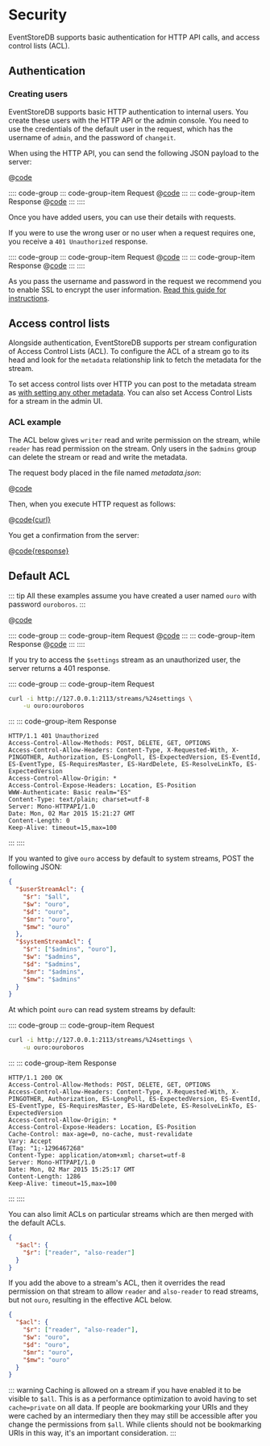 # Security

EventStoreDB supports basic authentication for HTTP API calls, and access control lists (ACL).

## Authentication

### Creating users

EventStoreDB supports basic HTTP authentication to internal users. You create these users with the HTTP API or the admin console. You need to use the credentials of the default user in the request, which has the username of `admin`, and the password of `changeit`.

When using the HTTP API, you can send the following JSON payload to the server:

@[code](@httpapi/new-user.json)

:::: code-group
::: code-group-item Request
@[code](@httpapi/new-user.sh)
:::
::: code-group-item Response
@[code](@httpapi/new-user.http)
:::
::::

Once you have added users, you can use their details with requests.

If you were to use the wrong user or no user when a request requires one, you receive a `401 Unauthorized` response.

:::: code-group
::: code-group-item Request
@[code](@httpapi/incorrect-user.sh)
:::
::: code-group-item Response
@[code](@httpapi/incorrect-user.http)
:::
::::

As you pass the username and password in the request we recommend you to enable SSL to encrypt the user information. [Read this guide for instructions](@server/security.md).

## Access control lists

Alongside authentication, EventStoreDB supports per stream configuration of Access Control Lists (ACL). To configure the ACL of a stream go to its head and look for the `metadata` relationship link to fetch the metadata for the stream.

To set access control lists over HTTP you can post to the metadata stream as [with setting any other metadata](README.md#stream-metadata). You can also set Access Control Lists for a stream in the admin UI.

### ACL example

The ACL below gives `writer` read and write permission on the stream, while `reader` has read permission on the stream. Only users in the `$admins` group can delete the stream or read and write the metadata.

The request body placed in the file named _metadata.json_:

@[code](@httpapi/metadata.json)

Then, when you execute HTTP request as follows:

@[code{curl}](@httpapi/update-acl.sh)

You get a confirmation from the server:

@[code{response}](@httpapi/update-acl.sh)

## Default ACL

::: tip
All these examples assume you have created a user named `ouro` with password `ouroboros`.
:::

@[code](@httpapi/override-default.json)

:::: code-group
::: code-group-item Request
@[code](@httpapi/update-default-acl.sh)
:::
::: code-group-item Response
@[code](@httpapi/update-default-acl.http)
:::
::::

If you try to access the `$settings` stream as an unauthorized user, the server returns a 401 response.

:::: code-group
::: code-group-item Request
```bash
curl -i http://127.0.0.1:2113/streams/%24settings \
    -u ouro:ouroboros
```
:::
::: code-group-item Response
```http
HTTP/1.1 401 Unauthorized
Access-Control-Allow-Methods: POST, DELETE, GET, OPTIONS
Access-Control-Allow-Headers: Content-Type, X-Requested-With, X-PINGOTHER, Authorization, ES-LongPoll, ES-ExpectedVersion, ES-EventId, ES-EventType, ES-RequiresMaster, ES-HardDelete, ES-ResolveLinkTo, ES-ExpectedVersion
Access-Control-Allow-Origin: *
Access-Control-Expose-Headers: Location, ES-Position
WWW-Authenticate: Basic realm="ES"
Content-Type: text/plain; charset=utf-8
Server: Mono-HTTPAPI/1.0
Date: Mon, 02 Mar 2015 15:21:27 GMT
Content-Length: 0
Keep-Alive: timeout=15,max=100
```
:::
::::

If you wanted to give `ouro` access by default to system streams, POST the following JSON:

```json
{
  "$userStreamAcl": {
    "$r": "$all",
    "$w": "ouro",
    "$d": "ouro",
    "$mr": "ouro",
    "$mw": "ouro"
  },
  "$systemStreamAcl": {
    "$r": ["$admins", "ouro"],
    "$w": "$admins",
    "$d": "$admins",
    "$mr": "$admins",
    "$mw": "$admins"
  }
}
```

At which point `ouro` can read system streams by default:

:::: code-group
::: code-group-item Request
```bash
curl -i http://127.0.0.1:2113/streams/%24settings \
    -u ouro:ouroboros
```
:::
::: code-group-item Response
```http
HTTP/1.1 200 OK
Access-Control-Allow-Methods: POST, DELETE, GET, OPTIONS
Access-Control-Allow-Headers: Content-Type, X-Requested-With, X-PINGOTHER, Authorization, ES-LongPoll, ES-ExpectedVersion, ES-EventId, ES-EventType, ES-RequiresMaster, ES-HardDelete, ES-ResolveLinkTo, ES-ExpectedVersion
Access-Control-Allow-Origin: *
Access-Control-Expose-Headers: Location, ES-Position
Cache-Control: max-age=0, no-cache, must-revalidate
Vary: Accept
ETag: "1;-1296467268"
Content-Type: application/atom+xml; charset=utf-8
Server: Mono-HTTPAPI/1.0
Date: Mon, 02 Mar 2015 15:25:17 GMT
Content-Length: 1286
Keep-Alive: timeout=15,max=100
```
:::
::::

You can also limit ACLs on particular streams which are then merged with the default ACLs.

```json
{
  "$acl": {
    "$r": ["reader", "also-reader"]
  }
}
```

If you add the above to a stream's ACL, then it overrides the read permission on that stream to allow `reader` and `also-reader` to read streams, but not `ouro`, resulting in the effective ACL below.

```json
{
  "$acl": {
    "$r": ["reader", "also-reader"],
    "$w": "ouro",
    "$d": "ouro",
    "$mr": "ouro",
    "$mw": "ouro"
  }
}
```

::: warning
Caching is allowed on a stream if you have enabled it to be visible to `$all`. This is as a performance optimization to avoid having to set `cache=private` on all data. If people are bookmarking your URIs and they were cached by an intermediary then they may still be accessible after you change the permissions from `$all`. While clients should not be bookmarking URIs in this way, it's an important consideration.
:::
